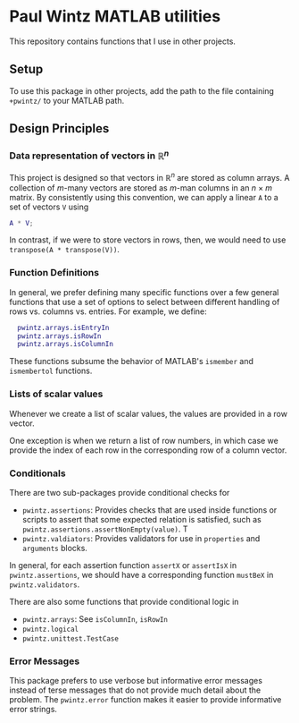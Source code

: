 # Paul Wintz MATLAB utilities
This repository contains functions that I use in other projects. 

## Setup
To use this package in other projects, add the path to the file containing `+pwintz/` to your MATLAB path.


## Design Principles

### Data representation of vectors in $\mathbb{R}^n$ 
This project is designed so that vectors in $\mathbb{R}^n$ are stored as column arrays. A collection of $m$-many vectors are stored as $m$-man columns in an $n \times m$ matrix. 
By consistently using this convention, we can apply a linear `A` to a set of vectors `V` using 
```matlab
A * V;
```
In contrast, if we were to store vectors in rows, then, we would need to use `transpose(A * transpose(V))`.
  
### Function Definitions
In general, we prefer defining many specific functions over a few general functions that use a set of options to select between different handling of rows vs. columns vs. entries. 
For example, we define: 
```matlab
  pwintz.arrays.isEntryIn
  pwintz.arrays.isRowIn
  pwintz.arrays.isColumnIn
```
These functions subsume the behavior of MATLAB's `ismember` and `ismembertol` functions.

### Lists of scalar values
Whenever we create a list of scalar values, the values are provided in a row vector.  

One exception is when we return a list of row numbers, in which case we provide the index of each row in the corresponding row of a column vector.

### Conditionals

There are two sub-packages provide conditional checks for  

* `pwintz.assertions`: Provides checks that are used inside functions or scripts to assert that some expected relation is satisfied, such as `pwintz.assertions.assertNonEmpty(value)`. T  
* `pwintz.valdiators`: Provides validators for use in `properties` and `arguments` blocks.

In general, for each assertion function `assertX` or `assertIsX` in `pwintz.assertions`, we should have a corresponding function `mustBeX` in `pwintz.validators`. 

There are also some functions that provide conditional logic in 

* `pwintz.arrays`: See `isColumnIn`, `isRowIn`
* `pwintz.logical`
* `pwintz.unittest.TestCase`

### Error Messages
This package prefers to use verbose but informative error messages instead of terse messages that do not provide much detail about the problem. 
The `pwintz.error` function makes it easier to provide informative error strings.  